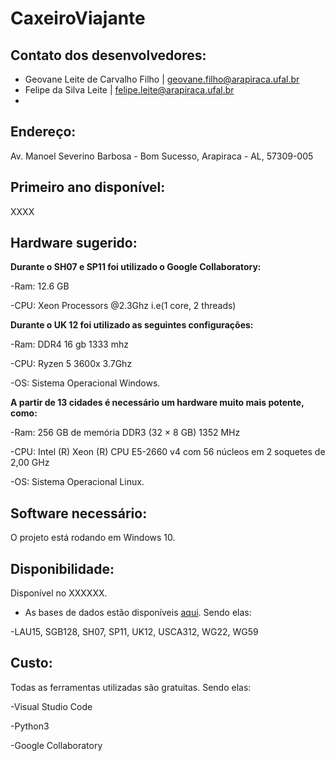 # CaxeiroViajante
 
## Contato dos desenvolvedores: 
* Geovane Leite de Carvalho Filho | geovane.filho@arapiraca.ufal.br
* Felipe da Silva Leite | felipe.leite@arapiraca.ufal.br
*

## Endereço: 
Av. Manoel Severino Barbosa - Bom Sucesso, Arapiraca - AL, 57309-005

## Primeiro ano disponível: 
XXXX

## Hardware sugerido:
**Durante o SH07 e SP11 foi utilizado o Google Collaboratory:**

-Ram: 12.6 GB 

-CPU: Xeon Processors @2.3Ghz i.e(1 core, 2 threads)

 **Durante o UK 12 foi utilizado as seguintes configurações:**

-Ram: DDR4 16 gb 1333 mhz

-CPU: Ryzen 5 3600x 3.7Ghz

-OS: Sistema Operacional Windows.

**A partir de 13 cidades é necessário um hardware muito mais potente, como:**

-Ram: 256 GB de memória DDR3 (32 × 8 GB) 1352 MHz

-CPU: Intel (R) Xeon (R) CPU E5-2660 v4 com 56 núcleos em 2 soquetes de 2,00 GHz 

-OS: Sistema Operacional Linux.

## Software necessário:
O projeto está rodando em Windows 10.

## Disponibilidade: 
Disponível no XXXXXX.
* As bases de dados estão disponíveis <a href="https://people.sc.fsu.edu/~jburkardt/datasets/cities/cities.html">aqui</a>. Sendo elas:

-LAU15, SGB128, SH07, SP11, UK12, USCA312, WG22, WG59

## Custo:
Todas as ferramentas utilizadas são gratuitas. Sendo elas:

-Visual Studio Code

-Python3

-Google Collaboratory
